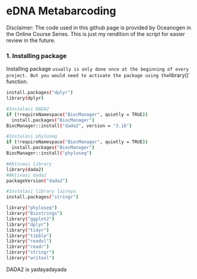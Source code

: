 # eDNA Metabarcoding 

Disclaimer: The code used in this github page is provided by Oceanogen in the Online Course Series. This is just my rendition of the script for easier review in the future. 

### 1. Installing package 
Installing package ` usually is only done once at the beginning of every project. But you would need to activate the package using the `library()` function. 

```sh
install.packages("dplyr")
library(dplyr)
```

```sh
#Instalasi DADA2
if (!requireNamespace("BiocManager", quietly = TRUE))
  install.packages("BiocManager")
BiocManager::install("dada2", version = "3.16")

#Instalasi phyloseq
if (!requireNamespace("BiocManager", quietly = TRUE))
  install.packages("BiocManager")
BiocManager::install("phyloseq")

#Aktivasi library
library(dada2)
#Aktivasi dada2
packageVersion("dada2")

#Instalasi library lainnya
install.packages("stringr")

library("phyloseq")
library("Biostrings")
library("ggplot2")
library("dplyr")
library("tidyr")
library("tibble")
library("readxl")
library("readr")
library("stringr")
library("writexl")
```

DADA2 is yadayadayada 
